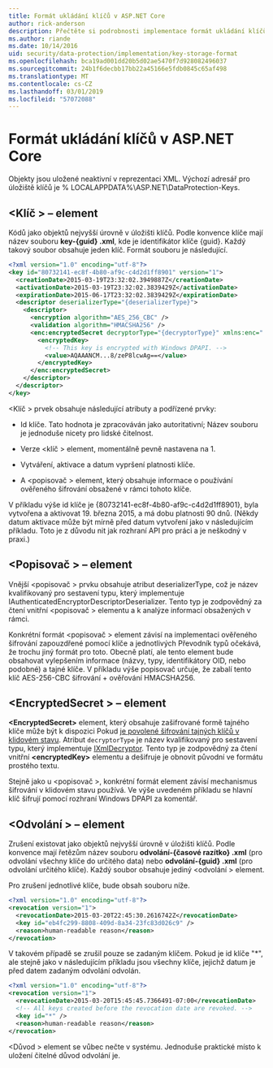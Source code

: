 ```yaml
---
title: Formát ukládání klíčů v ASP.NET Core
author: rick-anderson
description: Přečtěte si podrobnosti implementace formát ukládání klíčů ochranu dat ASP.NET Core.
ms.author: riande
ms.date: 10/14/2016
uid: security/data-protection/implementation/key-storage-format
ms.openlocfilehash: bca19ad001dd20b5d02ae5470f7d928082496037
ms.sourcegitcommit: 24b1f6decbb17bb22a45166e5fdb0845c65af498
ms.translationtype: MT
ms.contentlocale: cs-CZ
ms.lasthandoff: 03/01/2019
ms.locfileid: "57072088"
---
```

# <a name="key-storage-format-in-aspnet-core"></a>Formát ukládání klíčů v ASP.NET Core

<a name="data-protection-implementation-key-storage-format"></a>

Objekty jsou uložené neaktivní v reprezentaci XML. Výchozí adresář pro úložiště klíčů je % LOCALAPPDATA%\ASP.NET\DataProtection-Keys\.

## <a name="the-key-element"></a>\<Klíč > – element

Kódů jako objektů nejvyšší úrovně v úložišti klíčů. Podle konvence klíče mají název souboru **key-{guid} .xml**, kde je identifikátor klíče {guid}. Každý takový soubor obsahuje jeden klíč. Formát souboru je následující.

```xml
<?xml version="1.0" encoding="utf-8"?>
<key id="80732141-ec8f-4b80-af9c-c4d2d1ff8901" version="1">
  <creationDate>2015-03-19T23:32:02.3949887Z</creationDate>
  <activationDate>2015-03-19T23:32:02.3839429Z</activationDate>
  <expirationDate>2015-06-17T23:32:02.3839429Z</expirationDate>
  <descriptor deserializerType="{deserializerType}">
    <descriptor>
      <encryption algorithm="AES_256_CBC" />
      <validation algorithm="HMACSHA256" />
      <enc:encryptedSecret decryptorType="{decryptorType}" xmlns:enc="...">
        <encryptedKey>
          <!-- This key is encrypted with Windows DPAPI. -->
          <value>AQAAANCM...8/zeP8lcwAg==</value>
        </encryptedKey>
      </enc:encryptedSecret>
    </descriptor>
  </descriptor>
</key>
```

\<Klíč > prvek obsahuje následující atributy a podřízené prvky:

* Id klíče. Tato hodnota je zpracováván jako autoritativní; Název souboru je jednoduše nicety pro lidské čitelnost.

* Verze \<klíč > element, momentálně pevně nastavena na 1.

* Vytváření, aktivace a datum vypršení platnosti klíče.

* A \<popisovač > element, který obsahuje informace o používání ověřeného šifrování obsažené v rámci tohoto klíče.

V příkladu výše id klíče je {80732141-ec8f-4b80-af9c-c4d2d1ff8901}, byla vytvořena a aktivovat 19. března 2015, a má dobu platnosti 90 dnů. (Někdy datum aktivace může být mírně před datum vytvoření jako v následujícím příkladu. Toto je z důvodu nit jak rozhraní API pro práci a je neškodný v praxi.)

## <a name="the-descriptor-element"></a>\<Popisovač > – element

Vnější \<popisovač > prvku obsahuje atribut deserializerType, což je název kvalifikovaný pro sestavení typu, který implementuje IAuthenticatedEncryptorDescriptorDeserializer. Tento typ je zodpovědný za čtení vnitřní \<popisovač > elementu a k analýze informací obsažených v rámci.

Konkrétní formát \<popisovač > element závisí na implementaci ověřeného šifrování zapouzdřené pomocí klíče a jednotlivých Převodník typů očekává, že trochu jiný formát pro toto. Obecně platí, ale tento element bude obsahovat vylepšením informace (názvy, typy, identifikátory OID, nebo podobné) a tajné klíče. V příkladu výše popisovač určuje, že zabalí tento klíč AES-256-CBC šifrování + ověřování HMACSHA256.

## <a name="the-encryptedsecret-element"></a>\<EncryptedSecret > – element

**&lt;EncryptedSecret&gt;** element, který obsahuje zašifrované formě tajného klíče může být k dispozici Pokud [je povolené šifrování tajných klíčů v klidovém stavu](xref:security/data-protection/implementation/key-encryption-at-rest). Atribut `decryptorType` je název kvalifikovaný pro sestavení typu, který implementuje [IXmlDecryptor](/dotnet/api/microsoft.aspnetcore.dataprotection.xmlencryption.ixmldecryptor). Tento typ je zodpovědný za čtení vnitřní **&lt;encryptedKey&gt;** elementu a dešifruje je obnovit původní ve formátu prostého textu.

Stejně jako u \<popisovač >, konkrétní formát <encryptedSecret> element závisí mechanismus šifrování v klidovém stavu používá. Ve výše uvedeném příkladu se hlavní klíč šifrují pomocí rozhraní Windows DPAPI za komentář.

## <a name="the-revocation-element"></a>\<Odvolání > – element

Zrušení existovat jako objektů nejvyšší úrovně v úložišti klíčů. Podle konvence mají řetězům název souboru **odvolání-{časové razítko} .xml** (pro odvolání všechny klíče do určitého data) nebo **odvolání-{guid} .xml** (pro odvolání určitého klíče). Každý soubor obsahuje jediný \<odvolání > element.

Pro zrušení jednotlivé klíče, bude obsah souboru níže.

```xml
<?xml version="1.0" encoding="utf-8"?>
<revocation version="1">
  <revocationDate>2015-03-20T22:45:30.2616742Z</revocationDate>
  <key id="eb4fc299-8808-409d-8a34-23fc83d026c9" />
  <reason>human-readable reason</reason>
</revocation>
```

V takovém případě se zrušil pouze se zadaným klíčem. Pokud je id klíče "*", ale stejně jako v následujícím příkladu jsou všechny klíče, jejichž datum je před datem zadaným odvolání odvolán.

```xml
<?xml version="1.0" encoding="utf-8"?>
<revocation version="1">
  <revocationDate>2015-03-20T15:45:45.7366491-07:00</revocationDate>
  <!-- All keys created before the revocation date are revoked. -->
  <key id="*" />
  <reason>human-readable reason</reason>
</revocation>
```

\<Důvod > element se vůbec nečte v systému. Jednoduše praktické místo k uložení čitelné důvod odvolání je.
